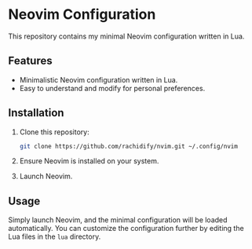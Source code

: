 # Neovim Configuration

This repository contains my minimal Neovim configuration written in Lua.

## Features

- Minimalistic Neovim configuration written in Lua.
- Easy to understand and modify for personal preferences.

## Installation

1. Clone this repository:

    ```bash
    git clone https://github.com/rachidify/nvim.git ~/.config/nvim
    ```

2. Ensure Neovim is installed on your system.

3. Launch Neovim.

## Usage

Simply launch Neovim, and the minimal configuration will be loaded automatically. You can customize the configuration further by editing the Lua files in the `lua` directory.
